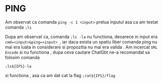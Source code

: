 # PING

Am observat ca comanda `ping -c 1 <input>` prelua inputul asa ca am testat comanda ` ;ls `

Dupa am observat ca, comanda ` ;ls -la ` nu functiona, deoarece in input era `cmd=<input>&ping=<input> `, iar daca exista un spatiu liber comanda ping nu mai era luata in considerare si propozitia nu mai era valida . Am incercat `URL Encode` si nu functiona , dupa ceva cautare ChatGbt ne-a recomandat sa folosim comanda
```
;ls${IFS}-la
```
si functiona , asa ca am dat cat la flag `;cat${IFS}/flag`

